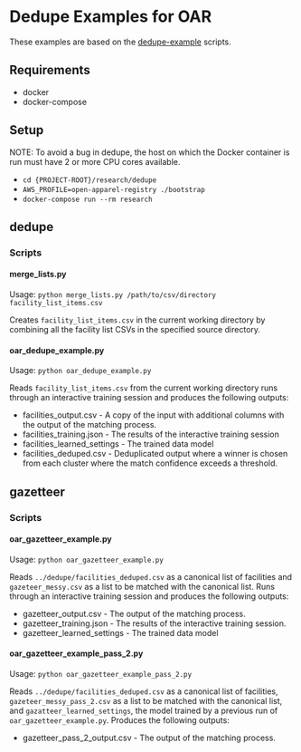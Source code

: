 # Dedupe Examples for OAR

These examples are based on the
[dedupe-example](https://github.com/dedupeio/dedupe-examples/) scripts.

## Requirements

- docker
- docker-compose

## Setup

NOTE: To avoid a bug in dedupe, the host on which the Docker container is run
must have 2 or more CPU cores available.

- `cd {PROJECT-ROOT}/research/dedupe`
- `AWS_PROFILE=open-apparel-registry ./bootstrap`
- `docker-compose run --rm research`

## dedupe

### Scripts

#### merge_lists.py

Usage: `python merge_lists.py /path/to/csv/directory facility_list_items.csv`

Creates `facility_list_items.csv` in the current working directory by combining
all the facility list CSVs in the specified source directory.

#### oar_dedupe_example.py

Usage: `python oar_dedupe_example.py`

Reads `facility_list_items.csv` from the current working directory runs through
an interactive training session and produces the following outputs:

  - facilities_output.csv - A copy of the input with additional columns with the
    output of the matching process.
  - facilities_training.json - The results of the interactive training session
  - facilities_learned_settings - The trained data model
  - facilities_deduped.csv - Deduplicated output where a winner is chosen from
    each cluster where the match confidence exceeds a threshold.

## gazetteer

### Scripts

#### oar_gazetteer_example.py

Usage: `python oar_gazetteer_example.py`

Reads `../dedupe/facilities_deduped.csv` as a canonical list of facilities and
`gazeteer_messy.csv` as a list to be matched with the canonical list. Runs
through an interactive training session and produces the following outputs:

  - gazetteer_output.csv - The output of the matching process.
  - gazetteer_training.json - The results of the interactive training session.
  - gazetteer_learned_settings - The trained data model


#### oar_gazetteer_example_pass_2.py

Usage: `python oar_gazetteer_example_pass_2.py`

Reads `../dedupe/facilities_deduped.csv` as a canonical list of facilities,
`gazeteer_messy_pass_2.csv` as a list to be matched with the canonical list, and
`gazatteer_learned_settings`, the model trained by a previous run of
`oar_gazetteer_example.py`. Produces the following outputs:

  - gazetteer_pass_2_output.csv - The output of the matching process.
